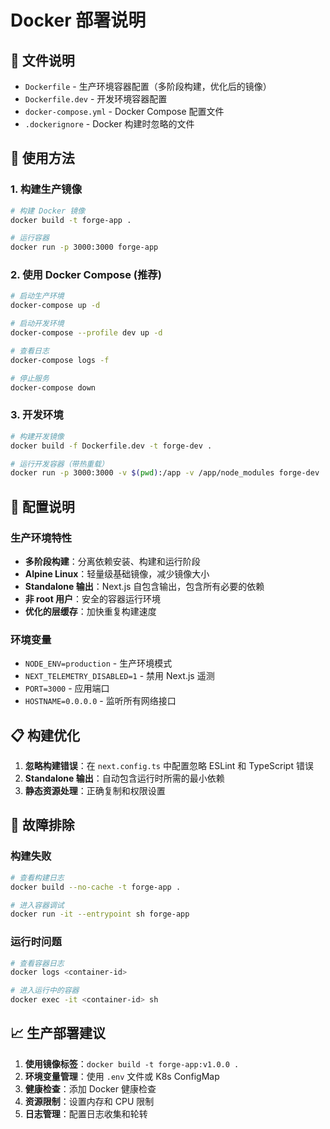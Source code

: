 # Docker 部署说明

## 📁 文件说明

- `Dockerfile` - 生产环境容器配置（多阶段构建，优化后的镜像）
- `Dockerfile.dev` - 开发环境容器配置
- `docker-compose.yml` - Docker Compose 配置文件
- `.dockerignore` - Docker 构建时忽略的文件

## 🚀 使用方法

### 1. 构建生产镜像

```bash
# 构建 Docker 镜像
docker build -t forge-app .

# 运行容器
docker run -p 3000:3000 forge-app
```

### 2. 使用 Docker Compose (推荐)

```bash
# 启动生产环境
docker-compose up -d

# 启动开发环境
docker-compose --profile dev up -d

# 查看日志
docker-compose logs -f

# 停止服务
docker-compose down
```

### 3. 开发环境

```bash
# 构建开发镜像
docker build -f Dockerfile.dev -t forge-dev .

# 运行开发容器（带热重载）
docker run -p 3000:3000 -v $(pwd):/app -v /app/node_modules forge-dev
```

## 🔧 配置说明

### 生产环境特性

- **多阶段构建**：分离依赖安装、构建和运行阶段
- **Alpine Linux**：轻量级基础镜像，减少镜像大小
- **Standalone 输出**：Next.js 自包含输出，包含所有必要的依赖
- **非 root 用户**：安全的容器运行环境
- **优化的层缓存**：加快重复构建速度

### 环境变量

- `NODE_ENV=production` - 生产环境模式
- `NEXT_TELEMETRY_DISABLED=1` - 禁用 Next.js 遥测
- `PORT=3000` - 应用端口
- `HOSTNAME=0.0.0.0` - 监听所有网络接口

## 📋 构建优化

1. **忽略构建错误**：在 `next.config.ts` 中配置忽略 ESLint 和 TypeScript 错误
2. **Standalone 输出**：自动包含运行时所需的最小依赖
3. **静态资源处理**：正确复制和权限设置

## 🐛 故障排除

### 构建失败
```bash
# 查看构建日志
docker build --no-cache -t forge-app .

# 进入容器调试
docker run -it --entrypoint sh forge-app
```

### 运行时问题
```bash
# 查看容器日志
docker logs <container-id>

# 进入运行中的容器
docker exec -it <container-id> sh
```

## 📈 生产部署建议

1. **使用镜像标签**：`docker build -t forge-app:v1.0.0 .`
2. **环境变量管理**：使用 `.env` 文件或 K8s ConfigMap
3. **健康检查**：添加 Docker 健康检查
4. **资源限制**：设置内存和 CPU 限制
5. **日志管理**：配置日志收集和轮转
